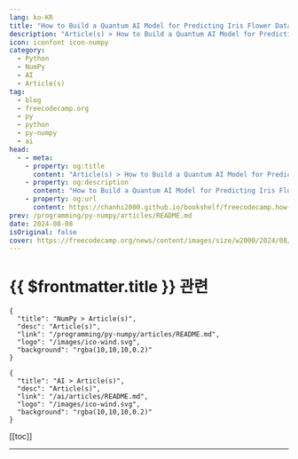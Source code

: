 ```yaml
---
lang: ko-KR
title: "How to Build a Quantum AI Model for Predicting Iris Flower Data with Python"
description: "Article(s) > How to Build a Quantum AI Model for Predicting Iris Flower Data with Python"
icon: iconfont icon-numpy
category: 
  - Python
  - NumPy
  - AI
  - Article(s)
tag: 
  - blog
  - freecodecamp.org
  - py
  - python
  - py-numpy
  - ai
head:
  - - meta:
    - property: og:title
      content: "Article(s) > How to Build a Quantum AI Model for Predicting Iris Flower Data with Python"
    - property: og:description`
      content: "How to Build a Quantum AI Model for Predicting Iris Flower Data with Python"
    - property: og:url
      content: https://chanhi2000.github.io/bookshelf/freecodecamp.how-to-build-an-ai-model-for-predicting-data-with-python.html
prev: /programming/py-numpy/articles/README.md
date: 2024-08-08
isOriginal: false
cover: https://freecodecamp.org/news/content/images/size/w2000/2024/08/pexels-guvo-20731157.jpg
---
```


# {{ $frontmatter.title }} 관련

```component VPCard
{
  "title": "NumPy > Article(s)",
  "desc": "Article(s)",
  "link": "/programming/py-numpy/articles/README.md",
  "logo": "/images/ico-wind.svg",
  "background": "rgba(10,10,10,0.2)"
}
```

```component VPCard
{
  "title": "AI > Article(s)",
  "desc": "Article(s)",
  "link": "/ai/articles/README.md",
  "logo": "/images/ico-wind.svg",
  "background": "rgba(10,10,10,0.2)"
}
```

[[toc]]

---

<SiteInfo
  name="How to Build a Quantum AI Model for Predicting Iris Flower Data with Python"
  desc="Machine learning is an area of AI where the likes of ChatGPT and other famous models were created. These systems were all created with neural networks. The field of machine learning that deals with the creation of these neural networks is called deep learning.  In this blog post, we'll..."
  url="https://freecodecamp.org/news/how-to-build-an-ai-model-for-predicting-data-with-python/"
  logo="https://cdn.freecodecamp.org/universal/favicons/favicon.ico"
  preview="https://freecodecamp.org/news/content/images/size/w2000/2024/08/pexels-guvo-20731157.jpg"/>

<!-- TODO: 작성 -->

